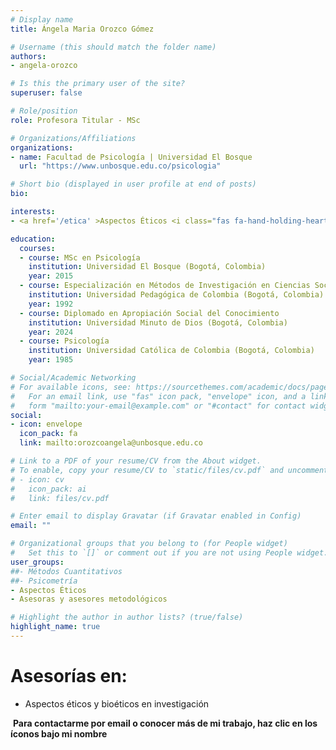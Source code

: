```yaml
---
# Display name
title: Ángela Maria Orozco Gómez

# Username (this should match the folder name)
authors:
- angela-orozco

# Is this the primary user of the site?
superuser: false

# Role/position
role: Profesora Titular - MSc

# Organizations/Affiliations
organizations:
- name: Facultad de Psicología | Universidad El Bosque
  url: "https://www.unbosque.edu.co/psicologia"

# Short bio (displayed in user profile at end of posts)
bio: 

interests:
- <a href='/etica' >Aspectos Éticos <i class="fas fa-hand-holding-heart"></i></a><br />

education:
  courses:
  - course: MSc en Psicología
    institution: Universidad El Bosque (Bogotá, Colombia)
    year: 2015
  - course: Especialización en Métodos de Investigación en Ciencias Sociales
    institution: Universidad Pedagógica de Colombia (Bogotá, Colombia)
    year: 1992
  - course: Diplomado en Apropiación Social del Conocimiento
    institution: Universidad Minuto de Dios (Bogotá, Colombia)
    year: 2024
  - course: Psicología
    institution: Universidad Católica de Colombia (Bogotá, Colombia)
    year: 1985

# Social/Academic Networking
# For available icons, see: https://sourcethemes.com/academic/docs/page-builder/#icons
#   For an email link, use "fas" icon pack, "envelope" icon, and a link in the
#   form "mailto:your-email@example.com" or "#contact" for contact widget.
social:
- icon: envelope
  icon_pack: fa
  link: mailto:orozcoangela@unbosque.edu.co 

# Link to a PDF of your resume/CV from the About widget.
# To enable, copy your resume/CV to `static/files/cv.pdf` and uncomment the lines below.
# - icon: cv
#   icon_pack: ai
#   link: files/cv.pdf

# Enter email to display Gravatar (if Gravatar enabled in Config)
email: ""

# Organizational groups that you belong to (for People widget)
#   Set this to `[]` or comment out if you are not using People widget.
user_groups:
##- Métodos Cuantitativos
##- Psicometría
- Aspectos Éticos
- Asesoras y asesores metodológicos

# Highlight the author in author lists? (true/false)
highlight_name: true
---
```


# **Asesorías en:**

* Aspectos éticos y bioéticos en investigación

<span style="color: #f68212;"><i class="fas fa-exclamation-circle"></i>&nbsp;</span>**Para contactarme por email o conocer más de mi trabajo, haz clic en los íconos bajo mi nombre**
